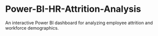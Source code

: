 # Power-BI-HR-Attrition-Analysis
An interactive Power BI dashboard for analyzing employee attrition and workforce demographics.
